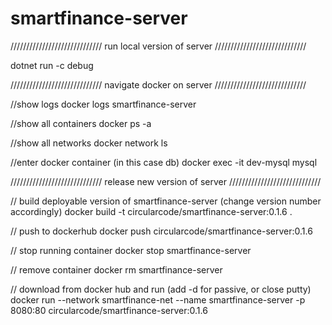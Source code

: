 # smartfinance-server

/////////////////////////////
run local version of server
/////////////////////////////

dotnet run -c debug

/////////////////////////////
navigate docker on server
/////////////////////////////

//show logs
docker logs smartfinance-server

//show all containers
docker ps -a

//show all networks
docker network ls

//enter docker container (in this case db)
docker exec -it dev-mysql mysql

/////////////////////////////
release new version of server
/////////////////////////////

// build deployable version of smartfinance-server (change version number accordingly)
docker build -t circularcode/smartfinance-server:0.1.6 .

// push to dockerhub
docker push circularcode/smartfinance-server:0.1.6

// stop running container
docker stop smartfinance-server

// remove container
docker rm smartfinance-server

// download from docker hub and run (add -d for passive, or close putty)
docker run --network smartfinance-net --name smartfinance-server -p 8080:80 circularcode/smartfinance-server:0.1.6
